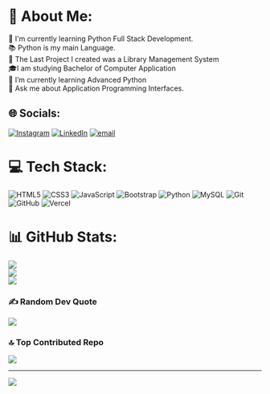# 💫 About Me:
🔭 I'm currently learning Python Full Stack Development.<br>📚 Python is my main Language.<br>🔀 The Last Project I created was a Library Management System<br>🎓I am studying Bachelor of Computer Application<br>🌱 I’m currently learning Advanced Python<br>💬 Ask me about Application Programming Interfaces.


## 🌐 Socials:
[![Instagram](https://img.shields.io/badge/Instagram-%23E4405F.svg?logo=Instagram&logoColor=white)](https://instagram.com/a_jagrala_007) [![LinkedIn](https://img.shields.io/badge/LinkedIn-%230077B5.svg?logo=linkedin&logoColor=white)](https://linkedin.com/in/abdullah-jagrala-35b2a2311) [![email](https://img.shields.io/badge/Email-D14836?logo=gmail&logoColor=white)](mailto:abdullahharishjagrala@gmail.com) 

# 💻 Tech Stack:
![HTML5](https://img.shields.io/badge/html5-%23E34F26.svg?style=flat&logo=html5&logoColor=white) ![CSS3](https://img.shields.io/badge/css3-%231572B6.svg?style=flat&logo=css3&logoColor=white) ![JavaScript](https://img.shields.io/badge/javascript-%23323330.svg?style=flat&logo=javascript&logoColor=%23F7DF1E) ![Bootstrap](https://img.shields.io/badge/bootstrap-%238511FA.svg?style=flat&logo=bootstrap&logoColor=white) ![Python](https://img.shields.io/badge/python-3670A0?style=flat&logo=python&logoColor=ffdd54) ![MySQL](https://img.shields.io/badge/mysql-4479A1.svg?style=flat&logo=mysql&logoColor=white) ![Git](https://img.shields.io/badge/git-%23F05033.svg?style=flat&logo=git&logoColor=white) ![GitHub](https://img.shields.io/badge/github-%23121011.svg?style=flat&logo=github&logoColor=white) ![Vercel](https://img.shields.io/badge/vercel-%23000000.svg?style=flat&logo=vercel&logoColor=white)
# 📊 GitHub Stats:
![](https://github-readme-stats.vercel.app/api?username=Abdullah8007&theme=aura&hide_border=false&include_all_commits=false&count_private=false)<br/>
![](https://github-readme-streak-stats.herokuapp.com/?user=Abdullah8007&theme=aura&hide_border=false)<br/>
![](https://github-readme-stats.vercel.app/api/top-langs/?username=Abdullah8007&theme=aura&hide_border=false&include_all_commits=false&count_private=false&layout=compact)

### ✍️ Random Dev Quote
![](https://quotes-github-readme.vercel.app/api?type=vetical&theme=radical)

### 🔝 Top Contributed Repo
![](https://github-contributor-stats.vercel.app/api?username=Abdullah8007&limit=5&theme=radical&combine_all_yearly_contributions=true)

---
[![](https://visitcount.itsvg.in/api?id=Abdullah8007&icon=0&color=0)](https://visitcount.itsvg.in)

<!-- Proudly created with GPRM ( https://gprm.itsvg.in ) -->
